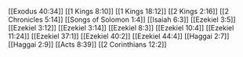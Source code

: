 [[Exodus 40:34]]
[[1 Kings 8:10]]
[[1 Kings 18:12]]
[[2 Kings 2:16]]
[[2 Chronicles 5:14]]
[[Songs of Solomon 1:4]]
[[Isaiah 6:3]]
[[Ezekiel 3:5]]
[[Ezekiel 3:12]]
[[Ezekiel 3:14]]
[[Ezekiel 8:3]]
[[Ezekiel 10:4]]
[[Ezekiel 11:24]]
[[Ezekiel 37:1]]
[[Ezekiel 40:2]]
[[Ezekiel 44:4]]
[[Haggai 2:7]]
[[Haggai 2:9]]
[[Acts 8:39]]
[[2 Corinthians 12:2]]
